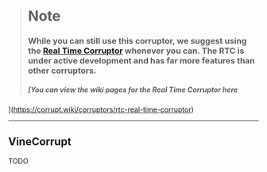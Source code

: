 > # Note
>
> ### While you can still use this corruptor, we suggest using the [Real Time Corruptor](http://redscientist.com/#/rtc "Real Time Corruptor RTC") whenever you can. The RTC is under active development and has far more features than other corruptors. 
>
> ##### [You can view the wiki pages for the Real Time Corruptor here](https://corrupt.wiki/corruptors/rtc-real-time-corruptor)

---

## 

## VineCorrupt

TODO

